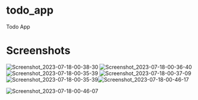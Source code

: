 # todo_app

Todo App 

# Screenshots

![Screenshot_2023-07-18-00-38-30](https://github.com/moelhlaby/Todo-App/assets/88983146/9daeee78-9c04-4611-8e8b-43b1d634b949) 
![Screenshot_2023-07-18-00-36-40](https://github.com/moelhlaby/Todo-App/assets/88983146/8b16b17a-2053-4bd5-b204-9dd5a69be280)
![Screenshot_2023-07-18-00-35-39](https://github.com/moelhlaby/Todo-App/assets/88983146/fb69b615-55d7-4d96-b89e-2bf459bd4e99)
![Screenshot_2023-07-18-00-37-09](https://github.com/moelhlaby/Todo-App/assets/88983146/382d14bf-f8de-48cd-9750-1bab9401a5fd)
![Screenshot_2023-07-18-00-35-39](https://github.com/moelhlaby/Todo-App/assets/88983146/aeb8503e-86b1-4f80-a03f-986a17e04110)![Screenshot_2023-07-18-00-46-17](https://github.com/moelhlaby/Todo-App/assets/88983146/92d08c04-9381-4953-b383-fa7830259d90)

![Screenshot_2023-07-18-00-46-07](https://github.com/moelhlaby/Todo-App/assets/88983146/4ae5754b-8b10-4b7c-924f-7eb9199cb06d)


